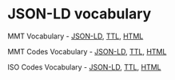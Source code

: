 # JSON-LD vocabulary

MMT Vocabulary - [JSON-LD](mmt/vocab.jsonld), [TTL](mmt/vocab.ttl), [HTML](mmt/vocab.html)

MMT Codes Vocabulary - [JSON-LD](mmtc/vocab.jsonld), [TTL](mmtc/vocab.ttl), [HTML](mmtc/vocab.html)

ISO Codes Vocabulary - [JSON-LD](isoc/vocab.jsonld), [TTL](isoc/vocab.ttl), [HTML](isoc/vocab.html)
